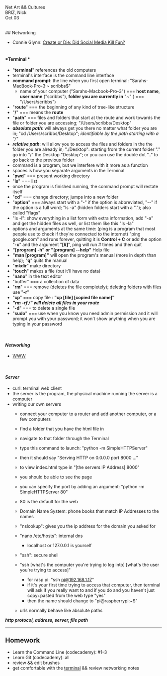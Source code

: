 Net Art && Cultures
<br>
BRIZ, Nick
<br>
Oct 03
<br>
<!-- ♫ Aphex Twin: Piano ♫ -->
<br>
## Networking

- Connie Glynn: <a href= "https://www.youtube.com/watch?v=sV_SEs9li2s">Create or Die: Did Social Media Kill Fun?</a>
<br><br>
#### *Terminal *
- "**terminal**" references the old computers
- terminal's interface is the command line interface
- **command prompt**: the line when you first open terminal: "Sarahs-MacBook-Pro-3:~ scribbs$"
  - name of your computer ("Sarahs-Macbook-Pro-3") === **host name**, **user name** ("scribbs"), **folder you are currently in** "~" ( === "/Users/scribbs")
- "**route**" === the beginning of any kind of tree-like structure
- "**/**" === means the **route**
- "**path**" === files and folders that start at the route and work towards the file or folder you are accessing; "/Users/scribbs/Desktop"
- ***absolute path***: will always get you there no matter what folder you are in; "cd /Users/scribbs/Desktop"; *identifiable by the path starting with a "/"*
- ***relative path***: will allow you to access the files and folders in the the folder you are already in; "./Desktop": starting from the current folder "." go into "/" the Desktop "Desktop"; or you can use the double dot ".." to go back to the previous folder
- command is a program, but we interfere with it more as a function  
- spaces is how you separate arguments in the Terminal
- "**pwd**" === present working directory
- "**ls**" === list
- once the program is finished running, the command prompt will restate itself
- "**cd**" === change directory; jumps into a new folder
- "**option**" === always start with a "-" if the option is abbreviated, "--" if the option is a full word; "ls -a" (hidden folders start with a "."); also called "flags"
- "ls -l": show everything in a list form with extra information, add "-a" and get the hidden files as well, or list them like this "ls -la"
- options and arguments at the same time: (ping is a program that most people use to check if they're connected to the internet) "ping google.com" and runs forever, quitting it is **Control + C** or add the option "**-c**" and the argument "**[#]**", ping will run # times and then quit
- **"[program] -h" or "[program] --help"** Help file
- **"man [program]"** will open the program's manual (more in depth than help); "**q**" quits the manual
- "**mkdir**" make directory
- "**touch**" makes a file (but it'll have no data)
- "**nano**" in the text editor
- "buffer" === a collection of data
- "**rm**" === remove (deletes the file completely); deleting folders with files use "**-r**"
- "**cp**" === copy file : **"cp [file] [copied file name]"**
- ***"rm -rf /" will delete all files in your route***
- "**-d**" === to delete a single file
- "**sudo**" === use when you know you need admin permission and it will prompt you with your password; it won't show anything when you are typing in your password

 <br>

#### *Networking*
- <a href="netart.rocks/notes/thewwweb">WWW</a>

 <br>

#### *Server*
- curl: terminal web client
- the server is the program, the physical machine running the server is a computer
- writing our own servers
  - connect your computer to a router and add another computer, or a few computers
  - find a folder that you have the html file in
  - navigate to that folder through the Terminal
  - type this command to launch: "python -m SimpleHTTPServer"
  - then it should say "Serving HTTP on 0.0.0.0 port 8000 ..."
  - to view index.html type in "[the servers IP Address]:8000"
  - you should be able to see the page
  - you can specify the port by adding an argument: "python -m SimpleHTTPServer 80"
  - 80 is the default for the web
  - Domain Name System: phone books that match IP Addresses to the names
  - "nslookup": gives you the ip address for the domain you asked for
  - "nano /etc/hosts": internal dns
    - localhost or 127.0.0.1 is yourself
  - "ssh": secure shell
  - "ssh [what's the computer you're trying to log into] [what's the user you're trying to access]"
    - for rasp pi: "ssh pi@192.168.1.17"
    - if it's your first time trying to access that computer, then terminal will ask if you really want to and if you do and you haven't just copy+pasted from the web type "yes"
    - then the name should change to "pi@raspberrypi:~$"


  - urls normally behave like absolute paths

***http protocol, address, server, file path***

***
## Homework
- Learn the Command Line (codecademy): #1-3
- Learn Git (codecademy): all
- review && edit brushes
- get comfortable with the <a href="netart.rocks/notes/commandline">terminal</a> && review networking notes
